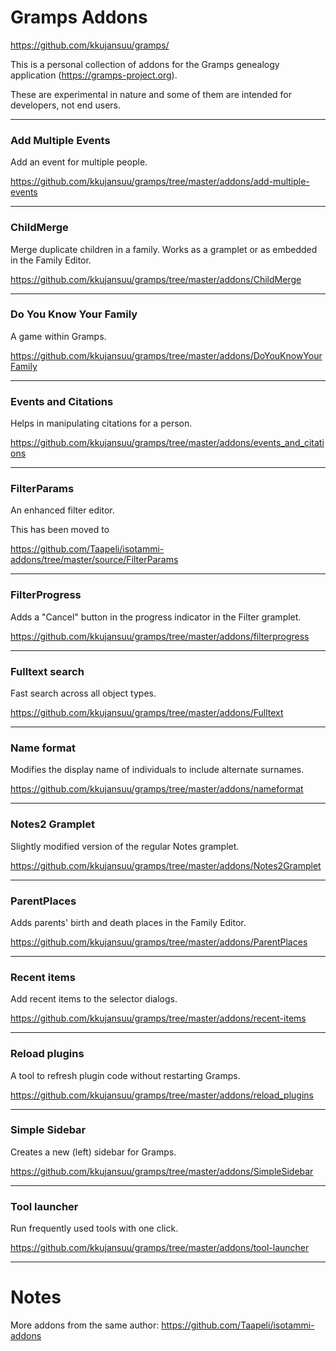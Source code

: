 # Gramps Addons

https://github.com/kkujansuu/gramps/

This is a personal collection of addons for the Gramps genealogy application (https://gramps-project.org).

These are experimental in nature and some of them are intended for developers, not end users.



***

	
### Add Multiple Events

Add an event for multiple people.

https://github.com/kkujansuu/gramps/tree/master/addons/add-multiple-events

***

### ChildMerge

Merge duplicate children in a family. Works as a gramplet or as embedded in the Family Editor.

https://github.com/kkujansuu/gramps/tree/master/addons/ChildMerge

***

### Do You Know Your Family

A game within Gramps.

https://github.com/kkujansuu/gramps/tree/master/addons/DoYouKnowYourFamily


***

### Events and Citations

Helps in manipulating citations for a person.

https://github.com/kkujansuu/gramps/tree/master/addons/events_and_citations

***

### FilterParams 

An enhanced filter editor.

This has been moved to

https://github.com/Taapeli/isotammi-addons/tree/master/source/FilterParams

***

### FilterProgress

Adds a "Cancel" button in the progress indicator in the Filter gramplet.

https://github.com/kkujansuu/gramps/tree/master/addons/filterprogress

***


### Fulltext search

Fast search across all object types.

https://github.com/kkujansuu/gramps/tree/master/addons/Fulltext

***

### Name format

Modifies the display name of individuals to include alternate surnames.
	
https://github.com/kkujansuu/gramps/tree/master/addons/nameformat

***

### Notes2 Gramplet

Slightly modified version of the regular Notes gramplet.
	
https://github.com/kkujansuu/gramps/tree/master/addons/Notes2Gramplet

***

### ParentPlaces

Adds parents' birth and death places in the Family Editor.

https://github.com/kkujansuu/gramps/tree/master/addons/ParentPlaces

***

### Recent items

Add recent items to the selector dialogs.

https://github.com/kkujansuu/gramps/tree/master/addons/recent-items

***

### Reload plugins

A tool to refresh plugin code without restarting Gramps.
	
https://github.com/kkujansuu/gramps/tree/master/addons/reload_plugins

***

### Simple Sidebar

Creates a new (left) sidebar for Gramps. 

https://github.com/kkujansuu/gramps/tree/master/addons/SimpleSidebar

***

### Tool launcher

Run frequently used tools with one click.

https://github.com/kkujansuu/gramps/tree/master/addons/tool-launcher

***

# Notes

More addons from the same author: https://github.com/Taapeli/isotammi-addons

